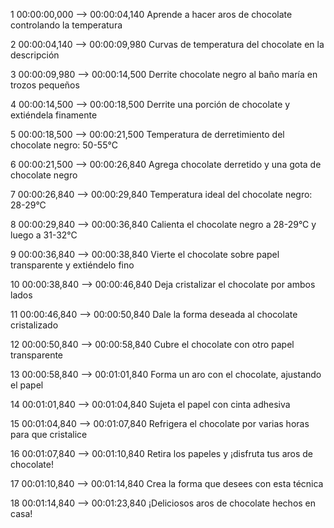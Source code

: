 1
00:00:00,000 --> 00:00:04,140
Aprende a hacer aros de chocolate controlando la temperatura

2
00:00:04,140 --> 00:00:09,980
Curvas de temperatura del chocolate en la descripción

3
00:00:09,980 --> 00:00:14,500
Derrite chocolate negro al baño maría en trozos pequeños

4
00:00:14,500 --> 00:00:18,500
Derrite una porción de chocolate y extiéndela finamente

5
00:00:18,500 --> 00:00:21,500
Temperatura de derretimiento del chocolate negro: 50-55°C

6
00:00:21,500 --> 00:00:26,840
Agrega chocolate derretido y una gota de chocolate negro

7
00:00:26,840 --> 00:00:29,840
Temperatura ideal del chocolate negro: 28-29°C

8
00:00:29,840 --> 00:00:36,840
Calienta el chocolate negro a 28-29°C y luego a 31-32°C

9
00:00:36,840 --> 00:00:38,840
Vierte el chocolate sobre papel transparente y extiéndelo fino

10
00:00:38,840 --> 00:00:46,840
Deja cristalizar el chocolate por ambos lados

11
00:00:46,840 --> 00:00:50,840
Dale la forma deseada al chocolate cristalizado

12
00:00:50,840 --> 00:00:58,840
Cubre el chocolate con otro papel transparente

13
00:00:58,840 --> 00:01:01,840
Forma un aro con el chocolate, ajustando el papel

14
00:01:01,840 --> 00:01:04,840
Sujeta el papel con cinta adhesiva

15
00:01:04,840 --> 00:01:07,840
Refrigera el chocolate por varias horas para que cristalice

16
00:01:07,840 --> 00:01:10,840
Retira los papeles y ¡disfruta tus aros de chocolate!

17
00:01:10,840 --> 00:01:14,840
Crea la forma que desees con esta técnica

18
00:01:14,840 --> 00:01:23,840
¡Deliciosos aros de chocolate hechos en casa!
